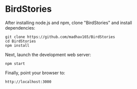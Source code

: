 BirdStories
===========

After installing node.js and npm, clone "BirdStories" and install dependencies:

    git clone https://github.com/madhav165/BirdStories
    cd BirdStories
    npm install

Next, launch the development web server:

    npm start

Finally, point your browser to:

    http://localhost:3000

